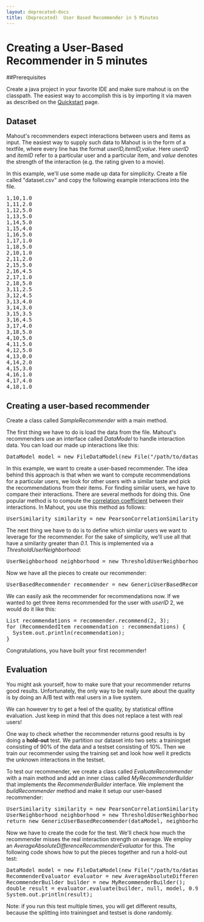```yaml
---
layout: deprecated-docs
title: (Deprecated)  User Based Recommender in 5 Minutes
---
```




# Creating a User-Based Recommender in 5 minutes

##Prerequisites

Create a java project in your favorite IDE and make sure mahout is on the classpath. The easiest way to accomplish this is by importing it via maven as described on the [Quickstart](/users/basics/quickstart.html) page.


## Dataset

Mahout's recommenders expect interactions between users and items as input. The easiest way to supply such data to Mahout is in the form of a textfile, where every line has the format *userID,itemID,value*. Here *userID* and *itemID* refer to a particular user and a particular item, and *value* denotes the strength of the interaction (e.g. the rating given to a movie).

In this example, we'll use some made up data for simplicity. Create a file called "dataset.csv" and copy the following example interactions into the file. 

<pre>
1,10,1.0
1,11,2.0
1,12,5.0
1,13,5.0
1,14,5.0
1,15,4.0
1,16,5.0
1,17,1.0
1,18,5.0
2,10,1.0
2,11,2.0
2,15,5.0
2,16,4.5
2,17,1.0
2,18,5.0
3,11,2.5
3,12,4.5
3,13,4.0
3,14,3.0
3,15,3.5
3,16,4.5
3,17,4.0
3,18,5.0
4,10,5.0
4,11,5.0
4,12,5.0
4,13,0.0
4,14,2.0
4,15,3.0
4,16,1.0
4,17,4.0
4,18,1.0
</pre>

## Creating a user-based recommender

Create a class called *SampleRecommender* with a main method.

The first thing we have to do is load the data from the file. Mahout's recommenders use an interface called *DataModel* to handle interaction data. You can load our made up interactions like this:

<pre>
DataModel model = new FileDataModel(new File("/path/to/dataset.csv"));
</pre>

In this example, we want to create a user-based recommender. The idea behind this approach is that when we want to compute recommendations for a particular users, we look for other users with a similar taste and pick the recommendations from their items. For finding similar users, we have to compare their interactions. There are several methods for doing this. One popular method is to compute the [correlation coefficient](https://en.wikipedia.org/wiki/Pearson_product-moment_correlation_coefficient) between their interactions. In Mahout, you use this method as follows:

<pre>
UserSimilarity similarity = new PearsonCorrelationSimilarity(model);
</pre>

The next thing we have to do is to define which similar users we want to leverage for the recommender. For the sake of simplicity, we'll use all that have a similarity greater than *0.1*. This is implemented via a *ThresholdUserNeighborhood*:

<pre>UserNeighborhood neighborhood = new ThresholdUserNeighborhood(0.1, similarity, model);</pre>

Now we have all the pieces to create our recommender:

<pre>
UserBasedRecommender recommender = new GenericUserBasedRecommender(model, neighborhood, similarity);
</pre>
        
We can easily ask the recommender for recommendations now. If we wanted to get three items recommended for the user with *userID* 2, we would do it like this:
	

<pre>
List<RecommendedItem> recommendations = recommender.recommend(2, 3);
for (RecommendedItem recommendation : recommendations) {
  System.out.println(recommendation);
}
</pre>


Congratulations, you have built your first recommender!


## Evaluation

You might ask yourself, how to make sure that your recommender returns good results. Unfortunately, the only way to be really sure about the quality is by doing an A/B test with real users in a live system.

We can however try to get a feel of the quality, by statistical offline evaluation. Just keep in mind that this does not replace a test with real users!

One way to check whether the recommender returns good results is by doing a **hold-out** test. We partition our dataset into two sets: a trainingset consisting of 90% of the data and a testset consisting of 10%. Then we train our recommender using the training set and look how well it predicts the unknown interactions in the testset.

To test our recommender, we create a class called *EvaluateRecommender* with a main method and add an inner class called *MyRecommenderBuilder* that implements the *RecommenderBuilder* interface. We implement the *buildRecommender* method and make it setup our user-based recommender:

<pre>
UserSimilarity similarity = new PearsonCorrelationSimilarity(dataModel);
UserNeighborhood neighborhood = new ThresholdUserNeighborhood(0.1, similarity, dataModel);
return new GenericUserBasedRecommender(dataModel, neighborhood, similarity);
</pre>

Now we have to create the code for the test. We'll check how much the recommender misses the real interaction strength on average. We employ an *AverageAbsoluteDifferenceRecommenderEvaluator* for this. The following code shows how to put the pieces together and run a hold-out test: 

<pre>
DataModel model = new FileDataModel(new File("/path/to/dataset.csv"));
RecommenderEvaluator evaluator = new AverageAbsoluteDifferenceRecommenderEvaluator();
RecommenderBuilder builder = new MyRecommenderBuilder();
double result = evaluator.evaluate(builder, null, model, 0.9, 1.0);
System.out.println(result);
</pre>

Note: if you run this test multiple times, you will get different results, because the splitting into trainingset and testset is done randomly. 











